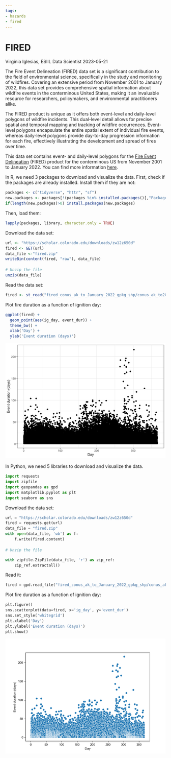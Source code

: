 ```yaml
---
tags:
- hazards
- fired
---
```


FIRED
================
Virginia Iglesias, ESIIL Data Scientist
2023-05-21

The Fire Event Delineation (FIRED) data set is a significant
contribution to the field of environmental science, specifically in the
study and monitoring of wildfires. Covering an extensive period from
November 2001 to January 2022, this data set provides comprehensive
spatial information about wildfire events in the conterminous United
States, making it an invaluable resource for researchers, policymakers,
and environmental practitioners alike.

The FIRED product is unique as it offers both event-level and
daily-level polygons of wildfire incidents. This dual-level detail
allows for precise spatial and temporal mapping and tracking of wildfire
occurrences. Event-level polygons encapsulate the entire spatial extent
of individual fire events, whereas daily-level polygons provide
day-to-day progression information for each fire, effectively
illustrating the development and spread of fires over time.

This data set contains event- and daily-level polygons for the [Fire
Event
Delineation](https://scholar.colorado.edu/concern/datasets/d504rm74m)
(FIRED) product for the conterminous US from November 2001 to January
2022. You can find more information
[here](https://www.mdpi.com/2072-4292/12/21/3498).

In R, we need 3 packages to download and visualize the data. First,
check if the packages are already installed. Install them if they are
not:

``` r
packages <- c("tidyverse", "httr", "sf") 
new.packages <- packages[!(packages %in% installed.packages()[,"Package"])] 
if(length(new.packages)>0) install.packages(new.packages) 
```

Then, load them:

``` r
lapply(packages, library, character.only = TRUE)
```

Download the data set:

``` r
url <- "https://scholar.colorado.edu/downloads/zw12z650d" 
fired <- GET(url) 
data_file <-"fired.zip" 
writeBin(content(fired, "raw"), data_file)

# Unzip the file
unzip(data_file)
```

Read the data set:

``` r
fired <- st_read("fired_conus_ak_to_January_2022_gpkg_shp/conus_ak_to2022001_events.shp") 
```

Plot fire duration as a function of ignition day:

``` r
ggplot(fired) +
  geom_point(aes(ig_day, event_dur)) +
  theme_bw() +
  xlab('Day') +
  ylab('Event duration (days)')
```

![](FIRED_files/figure-gfm/unnamed-chunk-5-1.png)

In Python, we need 5 libraries to download and visualize the data.

``` python
import requests 
import zipfile 
import geopandas as gpd 
import matplotlib.pyplot as plt
import seaborn as sns
```

Download the data set:

``` python
url = "https://scholar.colorado.edu/downloads/zw12z650d"
fired = requests.get(url)
data_file = "fired.zip"
with open(data_file, 'wb') as f:
    f.write(fired.content)

# Unzip the file
```

``` python
with zipfile.ZipFile(data_file, 'r') as zip_ref:
    zip_ref.extractall()
```

Read it:

``` python
fired = gpd.read_file("fired_conus_ak_to_January_2022_gpkg_shp/conus_ak_to2022001_events.shp")
```

Plot fire duration as a function of ignition day:

``` python
plt.figure()
sns.scatterplot(data=fired, x='ig_day', y='event_dur')
sns.set_style('whitegrid')
plt.xlabel('Day')
plt.ylabel('Event duration (days)')
plt.show()
```

![](FIRED_files/figure-gfm/unnamed-chunk-9-1.png)
